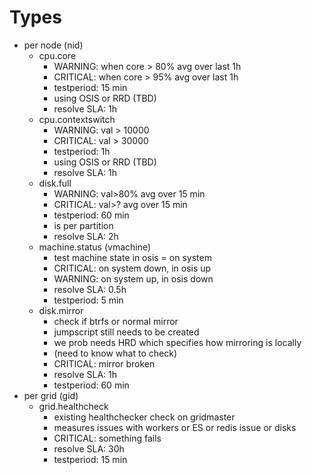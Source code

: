 Types
=====

-   per node (nid)
    -   cpu.core
        -   WARNING: when core \> 80% avg over last 1h
        -   CRITICAL: when core \> 95% avg over last 1h
        -   testperiod: 15 min
        -   using OSIS or RRD (TBD)
        -   resolve SLA: 1h
    -   cpu.contextswitch
        -   WARNING: val \> 10000
        -   CRITICAL: val \> 30000
        -   testperiod: 1h
        -   using OSIS or RRD (TBD)
        -   resolve SLA: 1h
    -   disk.full
        -   WARNING: val\>80% avg over 15 min
        -   CRITICAL: val\>? avg over 15 min
        -   testperiod: 60 min
        -   is per partition
        -   resolve SLA: 2h
    -   machine.status (vmachine)
        -   test machine state in osis = on system
        -   CRITICAL: on system down, in osis up
        -   WARNING: on system up, in osis down
        -   resolve SLA: 0.5h
        -   testperiod: 5 min
    -   disk.mirror
        -   check if btrfs or normal mirror
        -   jumpscript still needs to be created
        -   we prob needs HRD which specifies how mirroring is locally
        -   (need to know what to check)
        -   CRITICAL: mirror broken
        -   resolve SLA: 1h
        -   testperiod: 60 min
-   per grid (gid)
    -   grid.healthcheck
        -   existing healthchecker check on gridmaster
        -   measures issues with workers or ES or redis issue or disks
        -   CRITICAL: something fails
        -   resolve SLA: 30h
        -   testperiod: 15 min

